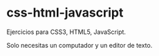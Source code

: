 # css-html-javascript
 Ejercicios para CSS3, HTML5, JavaScript.

Solo necesitas un computador y un editor de texto.
